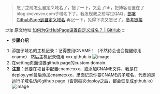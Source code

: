 > 忘了之前怎么自定义域名了，搜了一下，又会了hh，把博客设置在了blog.cvcvcvcv.com子域名下了。我发现我之前写过QAQ，[部署GithubPage到自定义域名](https://github.com/jynba/jynba.github.io/issues/7) 再记一下，免得下次又忘记了。[参考链接](https://zhuanlan.zhihu.com/p/142185293)

  :::tip 原文地址
  [如何为GitHubPage设置自定义域名？ | GitHub](https://github.com/jynba/jynba.github.io/issues/37)
  :::
  
- **步骤介绍**
1. 添加子域名的主机记录：记得要用CNAME！（不然待会也会提醒你用cname） 然后主机记录值用 xxx.github.io
![image](https://github.com/jynba/jynba.github.io/assets/75623303/d8b21d7e-7dce-4f90-bf18-341591bd7049)
2. 在setting页面设置github page的custom domain
3. **注意**：还要在项目中配置cname:xxx，或添加CNAME文件，我是在deploy.yml最后添加cname:xxx，里面记录你要CNAME的子域名，代表的是运行子域名访问github page（否则每次deploy之后，都会恢复成github.io）
![image](https://github.com/jynba/jynba.github.io/assets/75623303/0a611e4a-f0c0-4005-a322-7b78ac55ee65)
